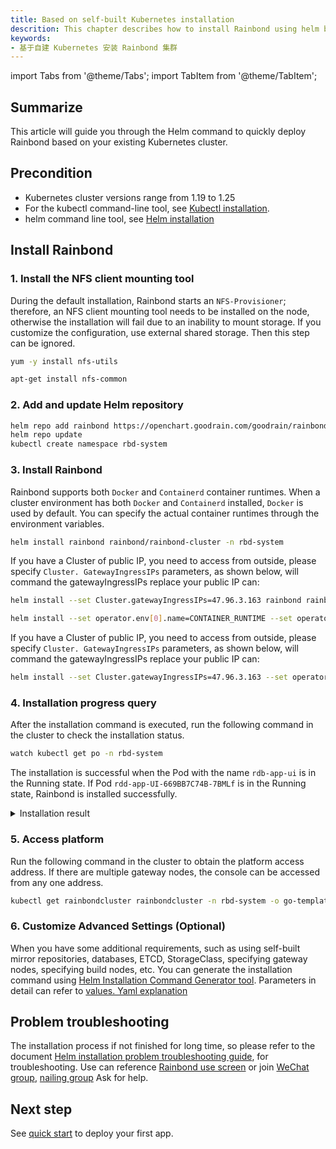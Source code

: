 ```yaml
---
title: Based on self-built Kubernetes installation
descrition: This chapter describes how to install Rainbond using helm based on the existing k8s cluster
keywords:
- 基于自建 Kubernetes 安装 Rainbond 集群
---
```


import Tabs from '@theme/Tabs';
import TabItem from '@theme/TabItem';

## Summarize

This article will guide you through the Helm command to quickly deploy Rainbond based on your existing Kubernetes cluster.

## Precondition

* Kubernetes cluster versions range from 1.19 to 1.25
* For the kubectl command-line tool, see [Kubectl installation](/docs/ops-guide/tools/#kubectl-cli).
* helm command line tool, see [Helm installation](/docs/ops-guide/tools/#helm-cli)

## Install Rainbond

### 1. Install the NFS client mounting tool

During the default installation, Rainbond starts an `NFS-Provisioner`; therefore, an NFS client mounting tool needs to be installed on the node, otherwise the installation will fail due to an inability to mount storage. If you customize the configuration, use external shared storage. Then this step can be ignored.

<Tabs>
  <TabItem value="Centos" label="Centos" default>

  ```bash
  yum -y install nfs-utils
  ```

  </TabItem>
  <TabItem value="Ubuntu" label="Ubuntu">

  ```bash  
  apt-get install nfs-common 
  ```

  </TabItem>
</Tabs>

### 2. Add and update Helm repository

```bash  
helm repo add rainbond https://openchart.goodrain.com/goodrain/rainbond
helm repo update
kubectl create namespace rbd-system
```

### 3. Install Rainbond

Rainbond supports both `Docker` and `Containerd` container runtimes. When a cluster environment has both `Docker` and `Containerd` installed, `Docker` is used by default. You can specify the actual container runtimes through the environment variables.

<Tabs>
  <TabItem value="Docker" label="Docker" default>

```bash  
helm install rainbond rainbond/rainbond-cluster -n rbd-system
```

If you have a Cluster of public IP, you need to access from outside, please specify `Cluster. GatewayIngressIPs` parameters, as shown below, will command the gatewayIngressIPs replace your public IP can:

```bash  
helm install --set Cluster.gatewayIngressIPs=47.96.3.163 rainbond rainbond/rainbond-cluster -n rbd-system 
```

  </TabItem>
  <TabItem value="Containerd" label="Containerd">

```bash  
helm install --set operator.env[0].name=CONTAINER_RUNTIME --set operator.env[0].value=containerd rainbond rainbond/rainbond-cluster -n rbd-system
```

If you have a Cluster of public IP, you need to access from outside, please specify `Cluster. GatewayIngressIPs` parameters, as shown below, will command the gatewayIngressIPs replace your public IP can:

```bash  
helm install --set Cluster.gatewayIngressIPs=47.96.3.163 --set operator.env[0].name=CONTAINER_RUNTIME --set operator.env[0].value=containerd rainbond rainbond/rainbond-cluster -n rbd-system 
```

  </TabItem>
</Tabs>

### 4. Installation progress query

After the installation command is executed, run the following command in the cluster to check the installation status.

```bash
watch kubectl get po -n rbd-system
```

The installation is successful when the Pod with the name `rdb-app-ui` is in the Running state. If Pod `rdd-app-UI-669BB7C74B-7BMLf` is in the Running state, Rainbond is installed successfully.

<details>
<summary>Installation result</summary>

```bash
NAME                                         READY   STATUS      RESTARTS   AGE
nfs-provisioner-0                            1/1     Running     0          14d
rbd-etcd-0                                   1/1     Running     0          14d
rbd-hub-64777d89d8-l56d8                     1/1     Running     0          14d
rbd-gateway-76djb                            1/1     Running     0          14d
dashboard-metrics-scraper-7db45b8bb4-tcgxd   1/1     Running     0          14d
rbd-mq-6b847d874b-j5jg2                      1/1     Running     0          14d
rbd-webcli-76b54fd7f6-jrcdj                  1/1     Running     0          14d
kubernetes-dashboard-fbd4fb949-2qsn9         1/1     Running     0          14d
rbd-resource-proxy-547874f4d7-dh8bv          1/1     Running     0          14d
rbd-monitor-0                                1/1     Running     0          14d
rbd-db-0                                     2/2     Running     0          14d
rbd-eventlog-0                               1/1     Running     0          14d
rbd-app-ui-669bb7c74b-7bmlf                  1/1     Running     0          7d12h
rbd-app-ui-migrations--1-hp2qg               0/1     Completed   0          14d
rbd-worker-679fd44bc7-n6lvg                  1/1     Running     0          9d
rbd-node-jhfzc                               1/1     Running     0          9d
rainbond-operator-7978d4d695-ws8bz           1/1     Running     0          9d
rbd-chaos-nkxw7                              1/1     Running     0          8d
rbd-api-5d8bb8d57d-djx2s                     1/1     Running     0          47h
```

</details>

### 5. Access platform

Run the following command in the cluster to obtain the platform access address. If there are multiple gateway nodes, the console can be accessed from any one address.

```bash
kubectl get rainbondcluster rainbondcluster -n rbd-system -o go-template --template='{{range.spec.gatewayIngressIPs}}{{.}}:7070{{printf "\n"}}{{end}}'
```

### 6. Customize Advanced Settings (Optional)
 
When you have some additional requirements, such as using self-built mirror repositories, databases, ETCD, StorageClass, specifying gateway nodes, specifying build nodes, etc. You can generate the installation command using [Helm Installation Command Generator tool](/helm). 
Parameters in detail can refer to [values. Yaml explanation](/docs/installation/install-with-helm/vaules-config)

## Problem troubleshooting
The installation process if not finished for long time, so please refer to the document [Helm installation problem troubleshooting guide](/docs/troubleshooting/installation/helm), for troubleshooting. Use can reference [Rainbond use screen](/docs/troubleshooting/use/) or join [WeChat group](/community/support#微信群), [nailing group](/community/support#钉钉群) Ask for help.


## Next step

See [quick start](/docs/quick-start/geting-started/) to deploy your first app.
